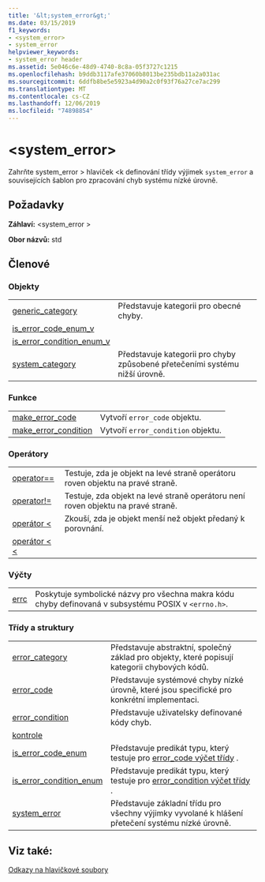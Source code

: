 ```yaml
---
title: '&lt;system_error&gt;'
ms.date: 03/15/2019
f1_keywords:
- <system_error>
- system_error
helpviewer_keywords:
- system_error header
ms.assetid: 5e046c6e-48d9-4740-8c8a-05f3727c1215
ms.openlocfilehash: b9ddb3117afe37060b8013be235bdb11a2a031ac
ms.sourcegitcommit: 6ddfb8be5e5923a4d90a2c0f93f76a27ce7ac299
ms.translationtype: MT
ms.contentlocale: cs-CZ
ms.lasthandoff: 12/06/2019
ms.locfileid: "74898854"
---
```

# <a name="ltsystem_errorgt"></a>&lt;system_error&gt;

Zahrňte system_error > hlaviček \<k definování třídy výjimek `system_error` a souvisejících šablon pro zpracování chyb systému nízké úrovně.

## <a name="requirements"></a>Požadavky

**Záhlaví:** \<system_error >

**Obor názvů:** std

## <a name="members"></a>Členové

### <a name="objects"></a>Objekty

|||
|-|-|
|[generic_category](../standard-library/system-error-functions.md#generic_category)|Představuje kategorii pro obecné chyby.|
|[is_error_code_enum_v](../standard-library/system-error-functions.md#is_error_code_enum_v)||
|[is_error_condition_enum_v](../standard-library/system-error-functions.md#is_error_condition_enum_v)||
|[system_category](../standard-library/system-error-functions.md#system_category)|Představuje kategorii pro chyby způsobené přetečeními systému nižší úrovně.|

### <a name="functions"></a>Funkce

|||
|-|-|
|[make_error_code](../standard-library/system-error-functions.md#make_error_code)|Vytvoří `error_code` objektu.|
|[make_error_condition](../standard-library/system-error-functions.md#make_error_condition)|Vytvoří `error_condition` objektu.|

### <a name="operators"></a>Operátory

|||
|-|-|
|[operator==](../standard-library/system-error-operators.md#op_eq_eq)|Testuje, zda je objekt na levé straně operátoru roven objektu na pravé straně.|
|[operator!=](../standard-library/system-error-operators.md#op_neq)|Testuje, zda objekt na levé straně operátoru není roven objektu na pravé straně.|
|[operátor <](../standard-library/system-error-operators.md#op_lt)|Zkouší, zda je objekt menší než objekt předaný k porovnání.|
|[operátor < <](../standard-library/system-error-operators.md#op_ostream)||

### <a name="enums"></a>Výčty

|||
|-|-|
|[errc](../standard-library/system-error-enums.md#errc)|Poskytuje symbolické názvy pro všechna makra kódu chyby definovaná v subsystému POSIX v `<errno.h>`.|

### <a name="classes-and-structs"></a>Třídy a struktury

|||
|-|-|
|[error_category](../standard-library/error-category-class.md)|Představuje abstraktní, společný základ pro objekty, které popisují kategorii chybových kódů.|
|[error_code](../standard-library/error-code-class.md)|Představuje systémové chyby nízké úrovně, které jsou specifické pro konkrétní implementaci.|
|[error_condition](../standard-library/error-condition-class.md)|Představuje uživatelsky definované kódy chyb.|
|[kontrole](../standard-library/hash-structure.md#system_error)||
|[is_error_code_enum](../standard-library/is-error-code-enum-class.md)|Představuje predikát typu, který testuje pro [error_code výčet třídy](../standard-library/error-code-class.md) .|
|[is_error_condition_enum](../standard-library/is-error-condition-enum-class.md)|Představuje predikát typu, který testuje pro [error_condition výčet třídy](../standard-library/error-condition-class.md) .|
|[system_error](../standard-library/system-error-class.md)|Představuje základní třídu pro všechny výjimky vyvolané k hlášení přetečení systému nízké úrovně.|

## <a name="see-also"></a>Viz také:

[Odkazy na hlavičkové soubory](../standard-library/cpp-standard-library-header-files.md)
